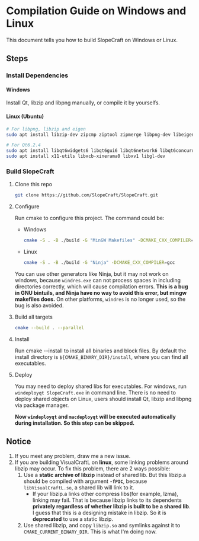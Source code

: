 # Compilation Guide on Windows and Linux

This document tells you how to build SlopeCraft on Windows or Linux.

## Steps

### Install Dependencies

#### Windows

Install Qt, libzip and libpng manually, or compile it by yourselfs.

#### Linux (Ubuntu)

```bash
# For libpng, libzip and eigen
sudo apt install libzip-dev zipcmp ziptool zipmerge libpng-dev libeigen3-dev

# For Qt6.2.4
sudo apt install libqt6widgets6 libqt6gui6 libqt6network6 libqt6concurrent6 qt6-base-dev qt6-tools-dev-tools qt6-tools-dev qt6-l10n-tools
sudo apt install x11-utils libxcb-xinerama0 libxv1 libgl-dev
```

### Build SlopeCraft

1. Clone this repo

      ```bash
      git clone https://github.com/SlopeCraft/SlopeCraft.git
      ```

2. Configure

      Run cmake to configure this project. The command could be:

      - Windows

         ```bash
         cmake -S . -B ./build -G "MinGW Makefiles" -DCMAKE_CXX_COMPILER=gcc
         ```

      - Linux

         ```bash
         cmake -S . -B ./build -G "Ninja" -DCMAKE_CXX_COMPILER=gcc
         ```

      You can use other generators like Ninja, but it may not work on windows, because `windres.exe` can not process spaces in including directories correctly, which will cause compilation errors. **This is a bug in GNU bintuils, and Ninja have no way to avoid this error, but mingw makefiles does.** On other platforms, `windres` is no longer used, so the bug is also avoided.

3. Build all targets

      ```bash
      cmake --build . --parallel
      ```

4. Install

      Run cmake --install to install all binaries and block files. By default the install directory is `${CMAKE_BINARY_DIR}/install`, where you can find all executables.

5. Deploy

      You may need to deploy shared libs for executables. For windows, run `windeployqt SlopeCraft.exe` in command line. There is no need to deploy shared objects on Linux, users should install Qt, libzip and libpng via package manager.

      **Now `windeployqt` and `macdeployqt` will be executed automatically during installation. So this step can be skipped.**

## Notice

1. If you meet any problem, draw me a new issue.
2. If you are building VisualCraftL on **linux**, some linking problems around libzip may occur. To fix this problem, there are 2 ways possible:
      1. Use a **static archive of libzip** instead of shared lib. But this libzip.a should be compiled with argument **`-fPIC`**, because `libVisualCraftL.so`, a shared lib will link to it.
         - If your libzip.a links other compress libs(for example, lzma), linking may fail. That is because libzip links to its dependents **privately regardless of whether libzip is built to be a shared lib**. I guess that this is a designing mistake in libzip. So it is **deprecated** to use a static libzip.
      2. Use shared libzip, and copy `libzip.so` and symlinks against it to `CMAKE_CURRENT_BINARY_DIR`. This is what I'm doing now.
